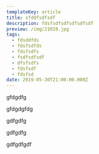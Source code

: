 ```yaml
---
templateKey: article
title: sfddfsdfsdf
description: fdsfsdfsdfsdfsdfsdf
preview: /img/21019.jpg
tags:
  - fdsddfds
  - fdsfsdfds
  - fdsfsdfs
  - fsdfsdfsdf
  - dfsfsdfs
  - fdsfsdf
  - fdsfsd
date: 2019-05-30T21:00:00.000Z
---
```

gfdgdfg

gfdgdgfdg

gdfgdfg

gdfgdfg

gdfgdfgdf
